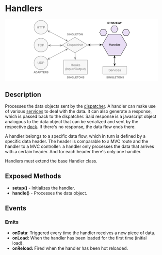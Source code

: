 # Handlers

![Handlers](https://raw.githubusercontent.com/gcba-iris/iris-tech-docs/master/images/architecture/handler.png)


## Description

Processes the data objects sent by the [dispatcher](dispatcher.md). A handler can make use of various [services](services.md) to deal with the data. It can also generate a response, which is passed back to the dispatcher. Said response is a javascript object analogous to the data object that can be serialized and sent by the respective [dock](docks.md). If there's no response, the data flow ends there.

A handler belongs to a specific data flow, which in turn is defined by a specific data header. The header is comparable to a MVC route and the handler to a MVC controller: a handler only processes the data that arrives with a certain header. And for each header there's only one handler.

Handlers must extend the base Handler class.


## Exposed Methods

- **setup()** - Initializes the handler.
- **handle()** - Processes the data object.


## Events

### Emits

- **onData:** Triggered every time the handler receives a new piece of data.
- **onLoad:** When the handler has been loaded for the first time (initial load).
- **onReload:** Fired when the handler has been hot reloaded.